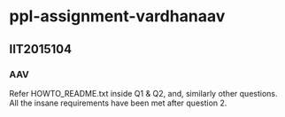 # ppl-assignment-vardhanaav
## IIT2015104
### AAV
Refer HOWTO_README.txt inside Q1 & Q2, and, similarly other questions.  
All the insane requirements have been met after question 2.
